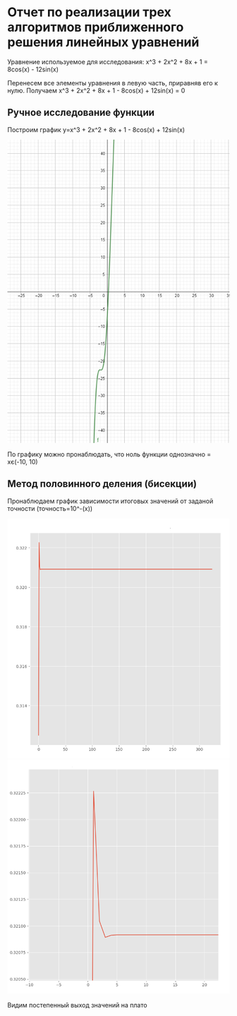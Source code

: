 <h1>Отчет по реализации трех алгоритмов приближенного решения линейных уравнений</h1>
<p>Уравнение используемое для исследования: x^3 + 2x^2 + 8x + 1 = 8cos(x) - 12sin(x)</p>
<p>Перенесем все элементы уравнения в левую часть, приравняв его к нулю. Получаем x^3 + 2x^2 + 8x + 1 - 8cos(x) + 12sin(x) = 0</p>

<h2>Ручное исследование функции</h2>
<p>Построим график y=x^3 + 2x^2 + 8x + 1 - 8cos(x) + 12sin(x)</p>
<img src="graph.png" alt="График y=x^3 + 2x^2 + 8x + 1 - 8cos(x) + 12sin(x)">
<p>По графику можно пронаблюдать, что ноль функции однозначно = xє(-10, 10)</p>
<h2>Метод половинного деления (бисекции)</h2>
<p>Пронаблюдаем график зависимости итоговых значений от заданой точности (точность=10^-(x))</p>
<img src="bi_rets_fix.png" alt="График значений метода бисекции">
<img src="bi_rets_cliff_fix.png" alt="График значений метода бисекции">
<p>Видим постепенный выход значений на плато</p>
<img src="">

